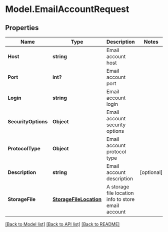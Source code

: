 # Model.EmailAccountRequest
## Properties
Name | Type | Description | Notes
------------ | ------------- | ------------- | -------------
**Host** | **string** | Email account host              | 
**Port** | **int?** | Email account port              | 
**Login** | **string** | Email account login              | 
**SecurityOptions** | **Object** | Email account security options              | 
**ProtocolType** | **Object** | Email account protocol type              | 
**Description** | **string** | Email account description              | [optional] 
**StorageFile** | [**StorageFileLocation**](StorageFileLocation.md) | A storage file location info to store email account              | 



[[Back to Model list]](README.md#documentation-for-models) [[Back to API list]](README.md#documentation-for-api-endpoints) [[Back to README]](README.md)


